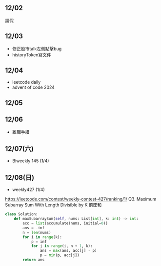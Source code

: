 ## 12/02
請假

## 12/03
- 修正股市talk左側點擊bug
- historyToken寫文件

## 12/04
- leetcode daily
- advent of code 2024

## 12/05


## 12/06
- 離職手續

## 12/07(六)
- Biweekly 145 (1/4)
## 12/08(日)
- weekly427 (1/4) 

https://leetcode.com/contest/weekly-contest-427/ranking/1/
Q3. Maximum Subarray Sum With Length Divisible by K
前墜和
```python
class Solution:
    def maxSubarraySum(self, nums: List[int], k: int) -> int:
        acc = list(accumulate(nums, initial=0))
        ans = -inf
        n = len(nums)
        for i in range(k):
            p = inf
            for j in range(i, n + 1, k):
                ans = max(ans, acc[j] - p)
                p = min(p, acc[j])
        return ans
```